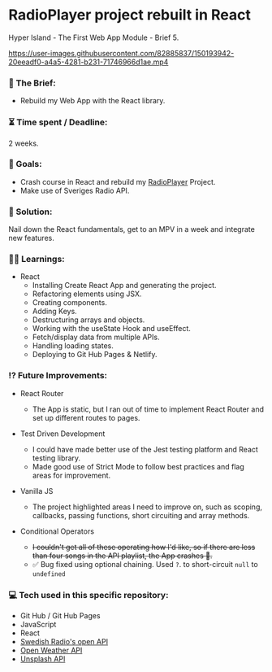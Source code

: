 # RadioPlayer project rebuilt in React

Hyper Island - The First Web App Module - Brief 5.

https://user-images.githubusercontent.com/82885837/150193942-20eeadf0-a4a5-4281-b231-71746966d1ae.mp4

### :open_file_folder: The Brief:

-   Rebuild my Web App with the React library.

### :hourglass_flowing_sand: Time spent / Deadline:

2 weeks.

### :dart: Goals:

-   Crash course in React and rebuild my [RadioPlayer](https://harry-yates.github.io/radioPlayer/) Project.
-   Make use of Sveriges Radio API.

### :mechanical_arm: Solution:

Nail down the React fundamentals, get to an MPV in a week and integrate new features.

### :man_student: Learnings:

-   React
    -   Installing Create React App and generating the project.
    -   Refactoring elements using JSX.
    -   Creating components.
    -   Adding Keys.
    -   Destructuring arrays and objects.
    -   Working with the useState Hook and useEffect.
    -   Fetch/display data from multiple APIs.
    -   Handling loading states.
    -   Deploying to Git Hub Pages & Netlify.

### :interrobang: Future Improvements:

-   React Router

    -   The App is static, but I ran out of time to implement React Router and set up different routes to pages.

-   Test Driven Development

    -   I could have made better use of the Jest testing platform and React testing library.
    -   Made good use of Strict Mode to follow best practices and flag areas for improvement.

-   Vanilla JS

    -   The project highlighted areas I need to improve on, such as scoping, callbacks, passing functions, short circuiting and array methods.

-   Conditional Operators
    -   ~~I couldn't get all of these operating how I'd like, so if there are less than four songs in the API playlist, the App crashes :grimacing:.~~
    -   :white_check_mark: Bug fixed using optional chaining. Used `?`. to short-circuit `null` to `undefined`

### :computer: Tech used in this specific repository:

-   Git Hub / Git Hub Pages
-   JavaScript
-   React
-   [Swedish Radio's open API](https://api.sr.se/api/documentation/v2/index.html)
-   [Open Weather API](https://openweathermap.org/api)
-   [Unsplash API](https://unsplash.com/developers)
